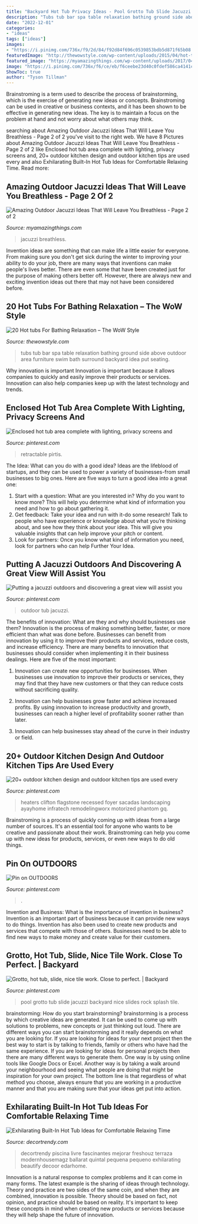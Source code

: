 ```yaml
---
title: "Backyard Hot Tub Privacy Ideas - Pool Grotto Tub Slide Jacuzzi Backyard Nice Slides Rock Splash Tile"
description: "Tubs tub bar spa table relaxation bathing ground side above outdoor area furniture swim bath surround backyard idea put seating"
date: "2022-12-01"
categories:
- "ideas"
tags: ["ideas"]
images:
- "https://i.pinimg.com/736x/f9/2d/84/f92d84f696c0539853bdb5d871f65b08.jpg"
featuredImage: "http://thewowstyle.com/wp-content/uploads/2015/04/hot-tubs-5.jpg"
featured_image: "https://myamazingthings.com/wp-content/uploads/2017/04/whirpool.jpg"
image: "https://i.pinimg.com/736x/f6/ce/eb/f6ceebe23d40c0fdef586ca4141c729c.jpg"
ShowToc: true
author: "Tyson Tillman"
---
```



Brainstroming is a term used to describe the process of brainstorming, which is the exercise of generating new ideas or concepts. Brainstroming can be used in creative or business contexts, and it has been shown to be effective in generating new ideas. The key is to maintain a focus on the problem at hand and not worry about what others may think.

	

		
searching about Amazing Outdoor Jacuzzi Ideas That Will Leave You Breathless - Page 2 of 2 you've visit to the right web. We have 8 Pictures about Amazing Outdoor Jacuzzi Ideas That Will Leave You Breathless - Page 2 of 2 like Enclosed hot tub area complete with lighting, privacy screens and, 20+ outdoor kitchen design and outdoor kitchen tips are used every and also Exhilarating Built-In Hot Tub Ideas for Comfortable Relaxing Time. Read more:
		
    
## Amazing Outdoor Jacuzzi Ideas That Will Leave You Breathless - Page 2 Of 2

<img loading=lazy src="https://myamazingthings.com/wp-content/uploads/2017/04/whirpool.jpg" onerror="this.onerror=null;this.src='https://tse1.mm.bing.net/th?id=OIP.q7JBBjvc9xaU1r8FunmnMQHaFA&amp;pid=15.1';" alt="Amazing Outdoor Jacuzzi Ideas That Will Leave You Breathless - Page 2 of 2">

_Source: myamazingthings.com_

>jacuzzi breathless. 

	

Invention ideas are something that can make life a little easier for everyone. From making sure you don't get sick during the winter to improving your ability to do your job, there are many ways that inventions can make people's lives better. There are even some that have been created just for the purpose of making others better off. However, there are always new and exciting invention ideas out there that may not have been considered before.

    
## 20 Hot Tubs For Bathing Relaxation – The WoW Style

<img loading=lazy src="http://thewowstyle.com/wp-content/uploads/2015/04/hot-tubs-5.jpg" onerror="this.onerror=null;this.src='https://tse1.mm.bing.net/th?id=OIP.z6WAqUL18PqADaMguXBdBwHaE6&amp;pid=15.1';" alt="20 Hot tubs For Bathing Relaxation – The WoW Style">

_Source: thewowstyle.com_

>tubs tub bar spa table relaxation bathing ground side above outdoor area furniture swim bath surround backyard idea put seating. 

	

Why innovation is important
Innovation is important because it allows companies to quickly and easily improve their products or services. Innovation can also help companies keep up with the latest technology and trends.

    
## Enclosed Hot Tub Area Complete With Lighting, Privacy Screens And

<img loading=lazy src="https://i.pinimg.com/736x/82/e0/95/82e095150f6a43ff0582eb359c8d98f8.jpg" onerror="this.onerror=null;this.src='https://tse4.mm.bing.net/th?id=OIP.XVzHMg_WihAn0L7Ho43wIQHaE6&amp;pid=15.1';" alt="Enclosed hot tub area complete with lighting, privacy screens and">

_Source: pinterest.com_

>retractable pirtis. 

	

The Idea: What can you do with a good idea?
Ideas are the lifeblood of startups, and they can be used to power a variety of businesses-from small businesses to big ones. Here are five ways to turn a good idea into a great one:
1. Start with a question: What are you interested in? Why do you want to know more? This will help you determine what kind of information you need and how to go about gathering it.
2. Get feedback: Take your idea and run with it-do some research! Talk to people who have experience or knowledge about what you’re thinking about, and see how they think about your idea. This will give you valuable insights that can help improve your pitch or content.
3. Look for partners: Once you know what kind of information you need, look for partners who can help Further Your Idea.

    
## Putting A Jacuzzi Outdoors And Discovering A Great View Will Assist You

<img loading=lazy src="https://i.pinimg.com/736x/1c/a5/95/1ca595d5f084325664bad5c104e85b45.jpg" onerror="this.onerror=null;this.src='https://tse3.mm.bing.net/th?id=OIP.eHqmHmvauSPMNXfDD5KXKAHaJy&amp;pid=15.1';" alt="Putting a jacuzzi outdoors and discovering a great view will assist you">

_Source: pinterest.com_

>outdoor tub jacuzzi. 

	

The benefits of innovation: What are they and why should businesses use them?
Innovation is the process of making something better, faster, or more efficient than what was done before. Businesses can benefit from innovation by using it to improve their products and services, reduce costs, and increase efficiency. There are many benefits to innovation that businesses should consider when implementing it in their business dealings. Here are five of the most important: 
1. Innovation can create new opportunities for businesses. When businesses use innovation to improve their products or services, they may find that they have new customers or that they can reduce costs without sacrificing quality. 

2. Innovation can help businesses grow faster and achieve increased profits. By using innovation to increase productivity and growth, businesses can reach a higher level of profitability sooner rather than later. 

3. Innovation can help businesses stay ahead of the curve in their industry or field.

    
## 20+ Outdoor Kitchen Design And Outdoor Kitchen Tips Are Used Every

<img loading=lazy src="https://i.pinimg.com/736x/f9/2d/84/f92d84f696c0539853bdb5d871f65b08.jpg" onerror="this.onerror=null;this.src='https://tse4.mm.bing.net/th?id=OIP.WWKXxuUXyGSXqsv5eue9KAHaLH&amp;pid=15.1';" alt="20+ outdoor kitchen design and outdoor kitchen tips are used every">

_Source: pinterest.com_

>heaters clifton flagstone recessed foyer sacadas landscaping ayayhome infratech remodelingworx motorized phantom gq. 

	

Brainstroming is a process of quickly coming up with ideas from a large number of sources. It's an essential tool for anyone who wants to be creative and passionate about their work. Brainstroming can help you come up with new ideas for products, services, or even new ways to do old things.

    
## Pin On OUTDOORS

<img loading=lazy src="https://i.pinimg.com/736x/f6/ce/eb/f6ceebe23d40c0fdef586ca4141c729c.jpg" onerror="this.onerror=null;this.src='https://tse3.mm.bing.net/th?id=OIP.F8PFdLGTYkuJROGyTnQ99gHaJ2&amp;pid=15.1';" alt="Pin on OUTDOORS">

_Source: pinterest.com_

>. 

	

Invention and Business: What is the importance of invention in business?
Invention is an important part of business because it can provide new ways to do things. Invention has also been used to create new products and services that compete with those of others. Businesses need to be able to find new ways to make money and create value for their customers.

    
## Grotto, Hot Tub, Slide, Nice Tile Work. Close To Perfect. | Backyard

<img loading=lazy src="https://i.pinimg.com/736x/b1/49/ca/b149ca6822086141f282722b905a1ccc--pool-ideas-hot-tubs.jpg" onerror="this.onerror=null;this.src='https://tse4.mm.bing.net/th?id=OIP.DvSRqYJUIq2Q27v0PybrZwHaF4&amp;pid=15.1';" alt="Grotto, hot tub, slide, nice tile work. Close to perfect. | Backyard">

_Source: pinterest.com_

>pool grotto tub slide jacuzzi backyard nice slides rock splash tile. 

	

brainstorming: How do you start brainstorming?
brainstorming is a process by which creative ideas are generated. It can be used to come up with solutions to problems, new concepts or just thinking out loud. There are different ways you can start brainstorming and it really depends on what you are looking for. If you are looking for ideas for your next project then the best way to start is by talking to friends, family or others who have had the same experience. If you are looking for ideas for personal projects then there are many different ways to generate them. One way is by using online tools like Google Docs or Excel. Another way is by taking a walk around your neighbourhood and seeing what people are doing that might be inspiration for your own project. The bottom line is that regardless of what method you choose, always ensure that you are working in a productive manner and that you are making sure that your ideas get put into action.

    
## Exhilarating Built-In Hot Tub Ideas For Comfortable Relaxing Time

<img loading=lazy src="https://decortrendy.com/wp-content/uploads/2020/01/built-in-hot-tub-4.jpg" onerror="this.onerror=null;this.src='https://tse3.mm.bing.net/th?id=OIP.x0m9sBjm6MmJF-R9xIGWagHaK0&amp;pid=15.1';" alt="Exhilarating Built-In Hot Tub Ideas for Comfortable Relaxing Time">

_Source: decortrendy.com_

>decortrendy piscina livre fascinantes mejorar freshouz terraza modernhousemagz ballarat quintal pequena pequeno exhilarating beautify decoor edarhome. 

	

Innovation is a natural response to complex problems and it can come in many forms. The latest example is the sharing of ideas through technology. Theory and practice are two sides of the same coin, and when they are combined, innovation is possible. Theory should be based on fact, not opinion, and practice should be based on reality. It's important to keep these concepts in mind when creating new products or services because they will help shape the future of innovation.

